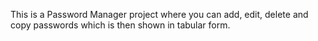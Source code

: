 This is a Password Manager project where you can add, edit, delete and copy passwords which is then shown in tabular form.